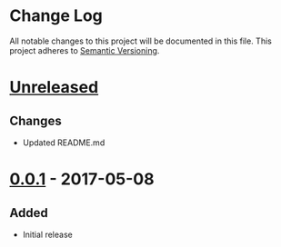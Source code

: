# Change Log
All notable changes to this project will be documented in this file.
This project adheres to [Semantic Versioning](http://semver.org/).

# [Unreleased]
## Changes
- Updated README.md

# [0.0.1] - 2017-05-08
## Added
- Initial release

[Unreleased]: https://github.com/detachedheads/annotate-influxdb/compare/v0.0.1...HEAD
[0.0.1]: https://github.com/detachedheads/annotate-influxdb/tree/0.0.1
